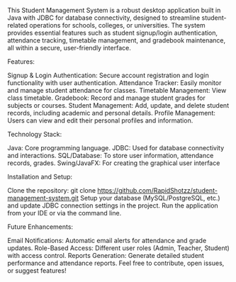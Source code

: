 This Student Management System is a robust desktop application built in Java with JDBC for database connectivity, designed to streamline student-related operations for schools, colleges, or universities. The system provides essential features such as student signup/login authentication, attendance tracking, timetable management, and gradebook maintenance, all within a secure, user-friendly interface.

Features:

Signup & Login Authentication: Secure account registration and login functionality with user authentication.
Attendance Tracker: Easily monitor and manage student attendance for classes.
Timetable Management: View class timetable.
Gradebook: Record and manage student grades for subjects or courses.
Student Management: Add, update, and delete student records, including academic and personal details.
Profile Management: Users can view and edit their personal profiles and information.


Technology Stack:

Java: Core programming language.
JDBC: Used for database connectivity and interactions.
SQL/Database: To store user information, attendance records, grades.
Swing/JavaFX: For creating the graphical user interface

Installation and Setup:

Clone the repository:
git clone https://github.com/RapidShotzz/student-management-system.git
Setup your database (MySQL/PostgreSQL, etc.) and update JDBC connection settings in the project.
Run the application from your IDE or via the command line.

Future Enhancements:

Email Notifications: Automatic email alerts for attendance and grade updates.
Role-Based Access: Different user roles (Admin, Teacher, Student) with access control.
Reports Generation: Generate detailed student performance and attendance reports.
Feel free to contribute, open issues, or suggest features!
